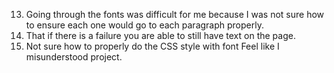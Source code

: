 13. Going through the fonts was difficult for me because I was not sure how to ensure each one would go to each paragraph properly.
14. That if there is a failure you are able to still have text on the page.
15. Not sure how to properly do the CSS style with font Feel like I misunderstood project.
